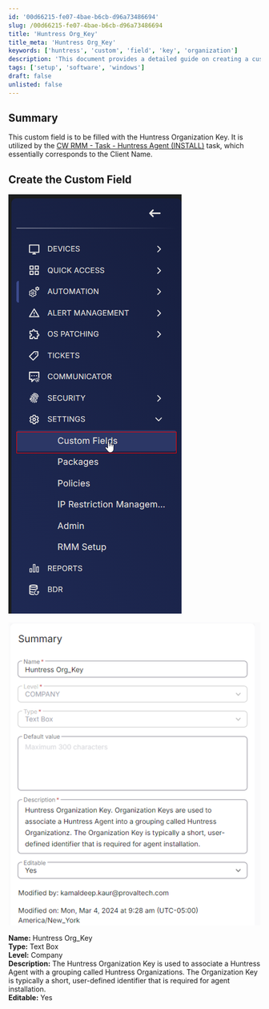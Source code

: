 ```yaml
---
id: '00d66215-fe07-4bae-b6cb-d96a73486694'
slug: /00d66215-fe07-4bae-b6cb-d96a73486694
title: 'Huntress Org_Key'
title_meta: 'Huntress Org_Key'
keywords: ['huntress', 'custom', 'field', 'key', 'organization']
description: 'This document provides a detailed guide on creating a custom field for the Huntress Organization Key in ConnectWise RMM. It includes instructions on how to set up the field, its properties, and its importance in associating Huntress Agents with their respective organizations.'
tags: ['setup', 'software', 'windows']
draft: false
unlisted: false
---
```


## Summary

This custom field is to be filled with the Huntress Organization Key. It is utilized by the [CW RMM - Task - Huntress Agent (INSTALL)](<../tasks/Huntress Agent (INSTALL).md>) task, which essentially corresponds to the Client Name.

## Create the Custom Field

![Image 1](../../../static/img/Huntress-Org_Key/image_1.png)

![Image 2](../../../static/img/Huntress-Org_Key/image_2.png)

**Name:** Huntress Org_Key  
**Type:** Text Box  
**Level:** Company  
**Description:** The Huntress Organization Key is used to associate a Huntress Agent with a grouping called Huntress Organizations. The Organization Key is typically a short, user-defined identifier that is required for agent installation.  
**Editable:** Yes  


